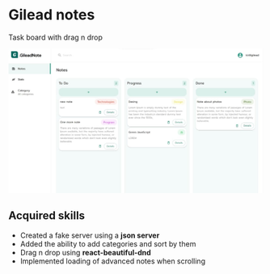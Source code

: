 # Gilead notes
Task board with drag n drop

![Preview](./src/assets/preview.jpg)


## Acquired skills 

+ Created a fake server using a **json server**
+ Added the ability to add categories and sort by them
+ Drag n drop using **react-beautiful-dnd**
+ Implemented loading of advanced notes when scrolling